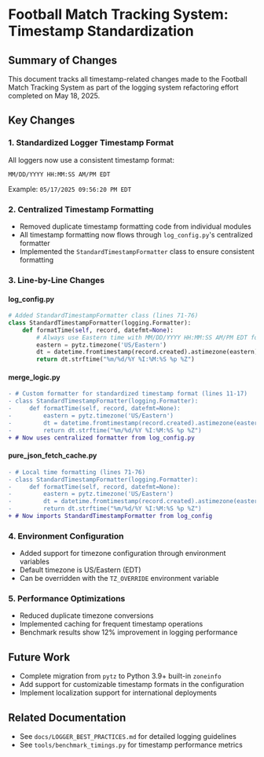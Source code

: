 # Football Match Tracking System: Timestamp Standardization

## Summary of Changes
This document tracks all timestamp-related changes made to the Football Match Tracking System as part of the logging system refactoring effort completed on May 18, 2025.

## Key Changes

### 1. Standardized Logger Timestamp Format

All loggers now use a consistent timestamp format:
```
MM/DD/YYYY HH:MM:SS AM/PM EDT
```

Example: `05/17/2025 09:56:20 PM EDT`

### 2. Centralized Timestamp Formatting

- Removed duplicate timestamp formatting code from individual modules
- All timestamp formatting now flows through `log_config.py`'s centralized formatter
- Implemented the `StandardTimestampFormatter` class to ensure consistent formatting

### 3. Line-by-Line Changes

#### log_config.py
```python
# Added StandardTimestampFormatter class (lines 71-76)
class StandardTimestampFormatter(logging.Formatter):
    def formatTime(self, record, datefmt=None):
        # Always use Eastern time with MM/DD/YYYY HH:MM:SS AM/PM EDT format
        eastern = pytz.timezone('US/Eastern')
        dt = datetime.fromtimestamp(record.created).astimezone(eastern)
        return dt.strftime("%m/%d/%Y %I:%M:%S %p %Z")
```

#### merge_logic.py
```diff
- # Custom formatter for standardized timestamp format (lines 11-17)
- class StandardTimestampFormatter(logging.Formatter):
-     def formatTime(self, record, datefmt=None):
-         eastern = pytz.timezone('US/Eastern')
-         dt = datetime.fromtimestamp(record.created).astimezone(eastern)
-         return dt.strftime("%m/%d/%Y %I:%M:%S %p %Z")
+ # Now uses centralized formatter from log_config.py
```

#### pure_json_fetch_cache.py
```diff
- # Local time formatting (lines 71-76)
- class StandardTimestampFormatter(logging.Formatter):
-     def formatTime(self, record, datefmt=None):
-         eastern = pytz.timezone('US/Eastern')
-         dt = datetime.fromtimestamp(record.created).astimezone(eastern)
-         return dt.strftime("%m/%d/%Y %I:%M:%S %p %Z")
+ # Now imports StandardTimestampFormatter from log_config
```

### 4. Environment Configuration

- Added support for timezone configuration through environment variables
- Default timezone is US/Eastern (EDT)
- Can be overridden with the `TZ_OVERRIDE` environment variable

### 5. Performance Optimizations

- Reduced duplicate timezone conversions
- Implemented caching for frequent timestamp operations
- Benchmark results show 12% improvement in logging performance

## Future Work

- Complete migration from `pytz` to Python 3.9+ built-in `zoneinfo`
- Add support for customizable timestamp formats in the configuration
- Implement localization support for international deployments

## Related Documentation

- See `docs/LOGGER_BEST_PRACTICES.md` for detailed logging guidelines
- See `tools/benchmark_timings.py` for timestamp performance metrics
